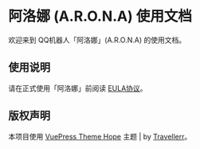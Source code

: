 # 阿洛娜 (A.R.O.N.A) 使用文档

欢迎来到 QQ机器人「阿洛娜」(A.R.O.N.A) 的使用文档。

## 使用说明

请在正式使用「阿洛娜」前阅读 [EULA协议](./documentation/eula.md)。

## 版权声明

本项目使用 [VuePress Theme Hope](https://theme-hope.vuejs.press/zh/) 主题 | by [Travellerr](https://github.com/Travellerrr)。
